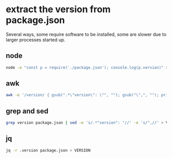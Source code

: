 # extract the version from package.json

Several ways, some require software to be installed, some are slower due to larger
processes started up.

## node

```bash
node -e "const p = require('./package.json'); console.log(p.version)" > VERSION
```

## awk

```bash
awk -e '/version/ { gsub(".*\"version\": \"", ""); gsub("\",", ""); print }' < package.json  > VERSION
```

## grep and sed

```bash
grep version package.json | sed -e 's/.*"version": "//' -e 's/",//' > VERSION
```

## jq

```bash
jq -r .version package.json > VERSION
```
